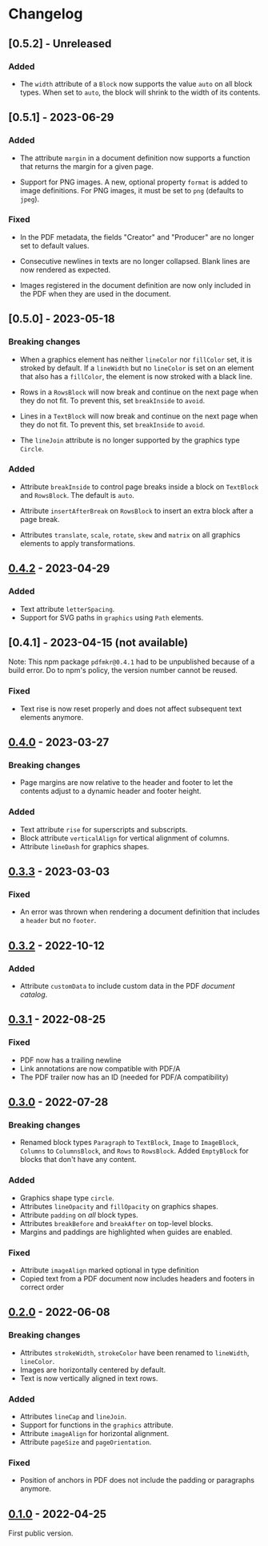 # Changelog

## [0.5.2] - Unreleased

### Added

* The `width` attribute of a `Block` now supports the value `auto` on
  all block types. When set to `auto`, the block will shrink to the
  width of its contents.

## [0.5.1] - 2023-06-29

### Added

* The attribute `margin` in a document definition now supports a
  function that returns the margin for a given page.

* Support for PNG images. A new, optional property `format` is added to
  image definitions. For PNG images, it must be set to `png` (defaults
  to `jpeg`).

### Fixed

* In the PDF metadata, the fields "Creator" and "Producer" are no longer
  set to default values.

* Consecutive newlines in texts are no longer collapsed. Blank lines are
  now rendered as expected.

* Images registered in the document definition are now only included in
  the PDF when they are used in the document.

## [0.5.0] - 2023-05-18

### Breaking changes

* When a graphics element has neither `lineColor` nor `fillColor` set,
  it is stroked by default. If a `lineWidth` but no `lineColor` is set
  on an element that also has a `fillColor`, the element is now stroked
  with a black line.

* Rows in a `RowsBlock` will now break and continue on the next page
  when they do not fit. To prevent this, set `breakInside` to `avoid`.

* Lines in a `TextBlock` will now break and continue on the next page
  when they do not fit. To prevent this, set `breakInside` to `avoid`.

* The `lineJoin` attribute is no longer supported by the graphics type
  `Circle`.

### Added

* Attribute `breakInside` to control page breaks inside a block on
  `TextBlock` and `RowsBlock`. The default is `auto`.

* Attribute `insertAfterBreak` on `RowsBlock` to insert an extra block
  after a page break.

* Attributes `translate`, `scale`, `rotate`, `skew` and `matrix` on all
  graphics elements to apply transformations.

## [0.4.2] - 2023-04-29

### Added

* Text attribute `letterSpacing`.
* Support for SVG paths in `graphics` using `Path` elements.

## [0.4.1] - 2023-04-15 (not available)

Note: This npm package `pdfmkr@0.4.1` had to be unpublished because of
a build error. Do to npm's policy, the version number cannot be reused.

### Fixed

* Text rise is now reset properly and does not affect subsequent text
  elements anymore.

## [0.4.0] - 2023-03-27

### Breaking changes

* Page margins are now relative to the header and footer to let the
  contents adjust to a dynamic header and footer height.

### Added

* Text attribute `rise` for superscripts and subscripts.
* Block attribute `verticalAlign` for vertical alignment of columns.
* Attribute `lineDash` for graphics shapes.

## [0.3.3] - 2023-03-03

### Fixed

* An error was thrown when rendering a document definition that includes
  a `header` but no `footer`.

## [0.3.2] - 2022-10-12

### Added

* Attribute `customData` to include custom data in the PDF *document catalog*.

## [0.3.1] - 2022-08-25

### Fixed

* PDF now has a trailing newline
* Link annotations are now compatible with PDF/A
* The PDF trailer now has an ID (needed for PDF/A compatibility)

## [0.3.0] - 2022-07-28

### Breaking changes

* Renamed block types `Paragraph` to `TextBlock`, `Image` to `ImageBlock`,
  `Columns` to `ColumnsBlock`, and `Rows` to `RowsBlock`. Added `EmptyBlock` for blocks
  that don't have any content.

### Added

* Graphics shape type `circle`.
* Attributes `lineOpacity` and `fillOpacity` on graphics shapes.
* Attribute `padding` on *all* block types.
* Attributes `breakBefore` and `breakAfter` on top-level blocks.
* Margins and paddings are highlighted when guides are enabled.

### Fixed

* Attribute `imageAlign` marked optional in type definition
* Copied text from a PDF document now includes headers and footers in correct order

## [0.2.0] - 2022-06-08

### Breaking changes

* Attributes `strokeWidth`, `strokeColor` have been renamed to `lineWidth`, `lineColor`.
* Images are horizontally centered by default.
* Text is now vertically aligned in text rows.

### Added

* Attributes `lineCap` and `lineJoin`.
* Support for functions in the `graphics` attribute.
* Attribute `imageAlign` for horizontal alignment.
* Attribute `pageSize` and `pageOrientation`.

### Fixed

* Position of anchors in PDF does not include the padding or paragraphs anymore.

## [0.1.0] - 2022-04-25

First public version.

[Unreleased]: https://github.com/eclipsesource/pdf-maker
[0.1.0]: https://github.com/eclipsesource/pdf-maker/releases/tag/v0.1.0
[0.2.0]: https://github.com/eclipsesource/pdf-maker/releases/tag/v0.2.0
[0.3.0]: https://github.com/eclipsesource/pdf-maker/releases/tag/v0.3.0
[0.3.0]: https://github.com/eclipsesource/pdf-maker/releases/tag/v0.3.0
[0.3.1]: https://github.com/eclipsesource/pdf-maker/releases/tag/v0.3.1
[0.3.2]: https://github.com/eclipsesource/pdf-maker/releases/tag/v0.3.2
[0.3.3]: https://github.com/eclipsesource/pdf-maker/releases/tag/v0.3.3
[0.4.0]: https://github.com/eclipsesource/pdf-maker/releases/tag/v0.4.0
[0.4.2]: https://github.com/eclipsesource/pdf-maker/releases/tag/v0.4.0
